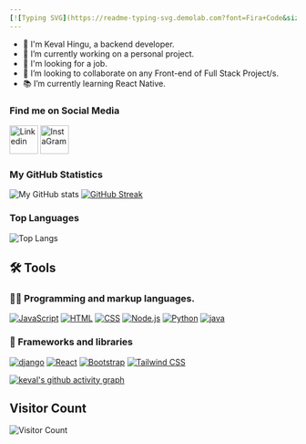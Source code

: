 ```yaml
--- 
[![Typing SVG](https://readme-typing-svg.demolab.com?font=Fira+Code&size=22&pause=1000&color=F7950A&center=true&vCenter=true&multiline=true&width=1000&lines=Hello+I+am+keval+Hingu+%2C+I+am+Backend+developer+.)](https://git.io/typing-svg)  
---   
```

- 👨 I'm Keval Hingu, a backend developer.
- 🔭 I’m currently working on a personal project. 
- 💼 I'm looking for a job. 
- 👯 I’m looking to collaborate on any Front-end of Full Stack Project/s. 
- 📚 I’m currently learning React Native.
 
### Find me on Social Media 
 
<p align="center">
 
<a target="_blank" href="https://www.linkedin.com/in/keval-hingu-499211219/"><img width="50px" src="https://i.ibb.co/y5PbksN/Linkedin.png" alt="Linkedin" border="0"></a>
<a target="_blank" href="https://instagram.com/keval_hingu"><img width="50px" src="https://i.ibb.co/HNZ3rrt/Insta-Gram.png" alt="InstaGram" border="0"></a>
 </p>
  

### My GitHub Statistics 
 
![My GitHub stats](https://github-readme-stats.vercel.app/api?username=kevalhingu&show_icons=true&theme=highcontrast&repo=github-readme-stats)
[![GitHub Streak](https://github-readme-streak-stats.herokuapp.com?user=kevalhingu&theme=android-dark)](https://git.io/streak-stats)

### Top Languages

![Top Langs](https://github-readme-stats.vercel.app/api/top-langs/?username=kevalhingu&theme=chartreuse-dark&layout=compact)

## 🛠️ Tools 
 
 
### 👨‍💻 Programming and markup languages.


<p>
 <a href="https://github.com/search?q=user%3ADenverCoder1+language%3Ajavascript"><img alt="JavaScript" src="https://img.shields.io/badge/JavaScript-F7DF1E.svg?logo=javascript&logoColor=black"></a>
 <a href="https://github.com/search?q=user%3ADenverCoder1+language%3Ahtml"><img alt="HTML" src="https://img.shields.io/badge/HTML-E34F26.svg?logo=html5&logoColor=white"></a>
    <a href="https://github.com/search?q=user%3ADenverCoder1+language%3Acss"><img alt="CSS" src="https://img.shields.io/badge/CSS-1572B6.svg?logo=css3&logoColor=white"></a>
    <a href="https://github.com/search?q=user%3ADenverCoder1+language%3Agolang"><img alt="Node.js" src="https://img.shields.io/badge/Node.js-43853D.svg?logo=node.js&logoColor=white"></a>
    <a href="https://github.com/search?q=user%3ADenverCoder1+language%3Apython"><img alt="Python" src="https://img.shields.io/badge/Python-14354C.svg?logo=python&logoColor=white"></a>
    <a href="https://github.com/search?q=user%3ADenverCoder1+language%3Ajava"><img alt="java" src="https://img.shields.io/badge/java-007ACC.svg?logo=typescript&logoColor=white"></a>
 
</p>

### 🧰 Frameworks and libraries 

<p>
    <a href="#"><img alt="django" src="https://img.shields.io/badge/django-20232a.svg?logo=react&logoColor=%2361DAFB"></a>
    <a href="#"><img alt="React" src="https://img.shields.io/badge/React-20232a.svg?logo=react&logoColor=%2361DAFB"></a>
    <a href="#"><img alt="Bootstrap" src="https://img.shields.io/badge/Bootstrap-7952B3.svg?logo=bootstrap&logoColor=white"></a>
    <a href="#"><img alt="Tailwind CSS" src="https://img.shields.io/badge/-Tailwind%20CSS-%2338bdf8?logo=tailwind-css&logoColor=white"></a>

</p>

   
   [![keval's github activity graph](https://github-readme-activity-graph.cyclic.app/graph?username=kevalhingu&bg_color=000000&color=c87414&line=0a9948&point=ffffff&area=true&hide_border=true)](https://github.com/kevalhingu/github-readme-activity-graph)
   

## Visitor Count
![Visitor Count](https://profile-counter.glitch.me/kevalhingu/count.svg)
